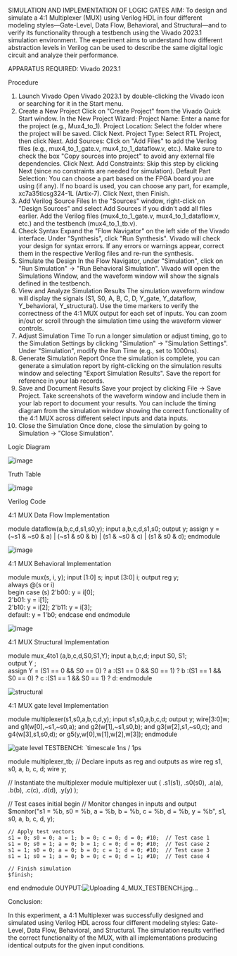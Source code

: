 SIMULATION AND IMPLEMENTATION OF LOGIC GATES
AIM:
To design and simulate a 4:1 Multiplexer (MUX) using Verilog HDL in four different modeling styles—Gate-Level, Data Flow, Behavioral, and Structural—and to verify its functionality through a testbench using the Vivado 2023.1 simulation environment. The experiment aims to understand how different abstraction levels in Verilog can be used to describe the same digital logic circuit and analyze their performance.

APPARATUS REQUIRED:
Vivado 2023.1

Procedure
1. Launch Vivado
Open Vivado 2023.1 by double-clicking the Vivado icon or searching for it in the Start menu.
2. Create a New Project
Click on "Create Project" from the Vivado Quick Start window.
In the New Project Wizard:
Project Name: Enter a name for the project (e.g., Mux4_to_1).
Project Location: Select the folder where the project will be saved.
Click Next.
Project Type: Select RTL Project, then click Next.
Add Sources:
Click on "Add Files" to add the Verilog files (e.g., mux4_to_1_gate.v, mux4_to_1_dataflow.v, etc.).
Make sure to check the box "Copy sources into project" to avoid any external file dependencies.
Click Next.
Add Constraints: Skip this step by clicking Next (since no constraints are needed for simulation).
Default Part Selection:
You can choose a part based on the FPGA board you are using (if any).
If no board is used, you can choose any part, for example, xc7a35ticsg324-1L (Artix-7).
Click Next, then Finish.
3. Add Verilog Source Files
In the "Sources" window, right-click on "Design Sources" and select Add Sources if you didn't add all files earlier.
Add the Verilog files (mux4_to_1_gate.v, mux4_to_1_dataflow.v, etc.) and the testbench (mux4_to_1_tb.v).
4. Check Syntax
Expand the "Flow Navigator" on the left side of the Vivado interface.
Under "Synthesis", click "Run Synthesis".
Vivado will check your design for syntax errors. If any errors or warnings appear, correct them in the respective Verilog files and re-run the synthesis.
5. Simulate the Design
In the Flow Navigator, under "Simulation", click on "Run Simulation" → "Run Behavioral Simulation".
Vivado will open the Simulations Window, and the waveform window will show the signals defined in the testbench.
6. View and Analyze Simulation Results
The simulation waveform window will display the signals (S1, S0, A, B, C, D, Y_gate, Y_dataflow, Y_behavioral, Y_structural).
Use the time markers to verify the correctness of the 4:1 MUX output for each set of inputs.
You can zoom in/out or scroll through the simulation time using the waveform viewer controls.
7. Adjust Simulation Time
To run a longer simulation or adjust timing, go to the Simulation Settings by clicking "Simulation" → "Simulation Settings".
Under "Simulation", modify the Run Time (e.g., set to 1000ns).
8. Generate Simulation Report
Once the simulation is complete, you can generate a simulation report by right-clicking on the simulation results window and selecting "Export Simulation Results".
Save the report for reference in your lab records.
9. Save and Document Results
Save your project by clicking File → Save Project.
Take screenshots of the waveform window and include them in your lab report to document your results.
You can include the timing diagram from the simulation window showing the correct functionality of the 4:1 MUX across different select inputs and data inputs.
10. Close the Simulation
Once done, close the simulation by going to Simulation → "Close Simulation".

Logic Diagram

![image](https://github.com/user-attachments/assets/d4ab4bc3-12b0-44dc-8edb-9d586d8ba856)

Truth Table

![image](https://github.com/user-attachments/assets/c850506c-3f6e-4d6b-8574-939a914b2a5f)

Verilog Code

4:1 MUX Data Flow Implementation

module dataflow(a,b,c,d,s1,s0,y);
input a,b,c,d,s1,s0;
output y;
assign y = (~s1 & ~s0 & a) | (~s1 & s0 & b) | (s1 & ~s0 & c) | (s1 & s0 & d);
endmodule

![image](https://github.com/user-attachments/assets/3dc8f147-6e3a-4f46-8532-0c1e82a26ea6)

4:1 MUX Behavioral Implementation

module mux(s, i, y);
input [1:0] s;
input [3:0] i;
output reg y;  
always @(s or i)  
begin
 case (s)
        2'b00: y = i[0];  
        2'b01: y = i[1];   
        2'b10: y = i[2];
        2'b11: y = i[3];  
        default: y = 1'b0;
    endcase
end
endmodule

![image](https://github.com/user-attachments/assets/3836029e-269c-4966-b363-c304e9e6196e)

4:1 MUX Structural Implementation

module mux_4to1 (a,b,c,d,S0,S1,Y);
input a,b,c,d;
input  S0, S1;       
output  Y ;          
assign Y = (S1 == 0 && S0 == 0) ? a :(S1 == 0 && S0 == 1) ? b :(S1 == 1 && S0 == 0) ? c :(S1 == 1 && S0 == 1) ? d:
endmodule

![structural](https://github.com/user-attachments/assets/caf162c0-de19-4579-8ccc-7d507ffab2fa)

4:1 MUX gate level Implementation

module multiplexer(s1,s0,a,b,c,d,y);
input s1,s0,a,b,c,d;
output y;
wire[3:0]w;
and g1(w[0],~s1,~s0,a);
and g2(w[1],~s1,s0,b);
and g3(w[2],s1,~s0,c);
and g4(w[3],s1,s0,d);
or g5(y,w[0],w[1],w[2],w[3]);
endmodule

![gate level](https://github.com/user-attachments/assets/6236beca-af8d-44f2-b053-ddd968996892)
TESTBENCH:
`timescale 1ns / 1ps

module multiplexer_tb;
  // Declare inputs as reg and outputs as wire
  reg s1, s0, a, b, c, d;
  wire y;

  // Instantiate the multiplexer module
  multiplexer uut (
    .s1(s1), 
    .s0(s0), 
    .a(a), 
    .b(b), 
    .c(c), 
    .d(d), 
    .y(y)
  );

  // Test cases
  initial begin
    // Monitor changes in inputs and output
    $monitor("s1 = %b, s0 = %b, a = %b, b = %b, c = %b, d = %b, y = %b", s1, s0, a, b, c, d, y);
    
    // Apply test vectors
    s1 = 0; s0 = 0; a = 1; b = 0; c = 0; d = 0; #10;  // Test case 1
    s1 = 0; s0 = 1; a = 0; b = 1; c = 0; d = 0; #10;  // Test case 2
    s1 = 1; s0 = 0; a = 0; b = 0; c = 1; d = 0; #10;  // Test case 3
    s1 = 1; s0 = 1; a = 0; b = 0; c = 0; d = 1; #10;  // Test case 4
    
    // Finish simulation
    $finish;
  end
endmodule
OUYPUT:![Uploading 4_MUX_TESTBENCH.jpg…]()


Conclusion:

In this experiment, a 4:1 Multiplexer was successfully designed and simulated using Verilog HDL across four different modeling styles: Gate-Level, Data Flow, Behavioral, and Structural. The simulation results verified the correct functionality of the MUX, with all implementations producing identical outputs for the given input conditions.



  
